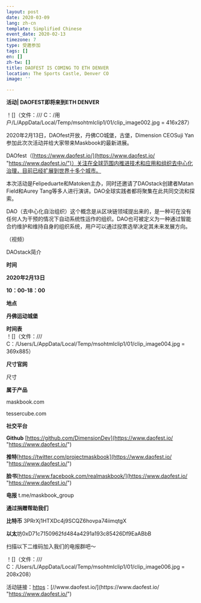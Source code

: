 ```yaml
---
layout: post
date: 2020-03-09
lang: zh-cn
template: Simplified Chinese
event_date: 2020-02-13
timezone: 7
type: 受邀参加
tags: []
en: []
zh-tw: []
title: DAOFEST IS COMING TO ETH DENVER
location: The Sports Castle, Denver CO
image: ''

---
```

**活动| DAOFEST即将来到ETH DENVER**

！\[\]（文件：/// C：/用户/L/AppData/Local/Temp/msohtmlclip1/01/clip_image002.jpg = 416x287）

2020年2月13日，DAOfest开放，丹佛CO城堡，古堡，Dimension CEOSuji Yan参加此次次活动并给大家带来Maskbook的最新进展。

DAOfest（[https://www.daofest.io/](https://www.daofest.io/ "https://www.daofest.io/")）关注在全球范围内推进技术和应用和组织去中心化治理，目前已经扩展到世界十多个城市。

本次活动是Felipeduarte和Matoken主办，同时还邀请了DAOstack创建者Matan Field和Aurey Tang等多人进行演讲。DAO全球实践者都将聚集在此共同交流和探索。

DAO（去中心化自治组织）这个概念是从区块链领域提出来的，是一种可在没有任何人为干预的情况下自动系统性运作的组织。DAO也可被定义为一种通过智能合约维护和维持自身的组织系统，用户可以通过投票选举决定其未来发展方向。

（视频）

DAOstack简介

**时间**

**2020年2月13日**

**10：00-18：00**

**地点**

**丹佛运动城堡**

**时间表**  
！\[\]（文件：/// C：/Users/L/AppData/Local/Temp/msohtmlclip1/01/clip_image004.jpg = 369x885）

**尺寸官网**

尺寸

**属于产品**

maskbook.com

tessercube.com

**社交平台**

**Github**   [https://github.com/DimensionDev](https://www.daofest.io/ "https://www.daofest.io/")

**推特**[https://twitter.com/projectmaskbook](https://www.daofest.io/ "https://www.daofest.io/")

**脸书**[https://www.facebook.com/realmaskbook/](https://www.daofest.io/ "https://www.daofest.io/")

**电报** t.me/maskbook_group

**通过捐赠帮助我们**

**比特币** 3PRrXj1HTXDc4j9SCQZ6hovpa74iimqtgX

**以太**坊0xD71c7150962fd484a4291a193c85426Df9EaABbB

扫描以下二维码加入我们的电报群吧〜

！\[\]（文件：/// C：/Users/L/AppData/Local/Temp/msohtmlclip1/01/clip_image006.jpg = 208x208）

活动链接：[https](https://www.daofest.io/ "https://www.daofest.io/")：[//www.daofest.io/](https://www.daofest.io/ "https://www.daofest.io/")